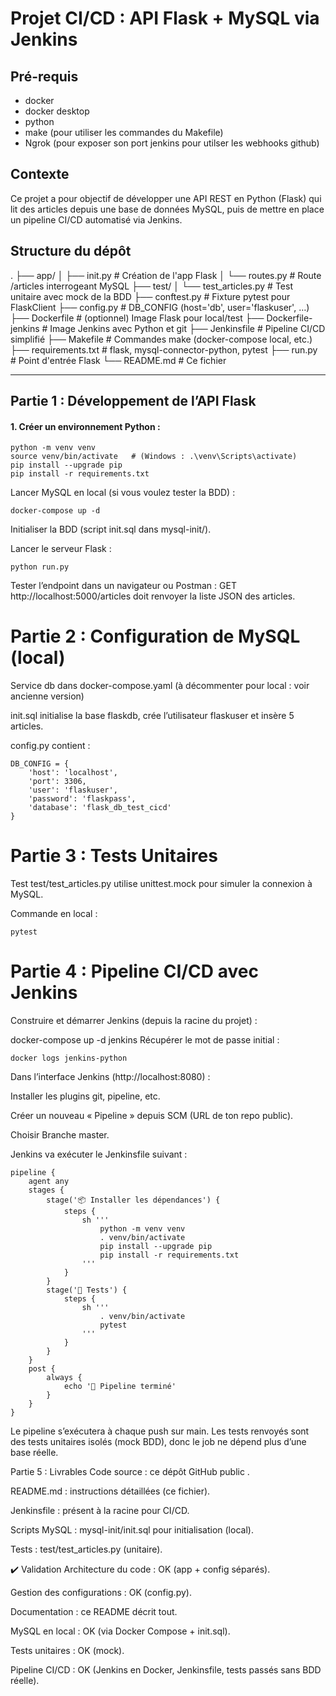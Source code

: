 # Projet CI/CD : API Flask + MySQL via Jenkins

## Pré-requis
- docker
- docker desktop
- python
- make (pour utiliser les commandes du Makefile)
- Ngrok (pour exposer son port jenkins pour utilser les webhooks github)

## Contexte
Ce projet a pour objectif de développer une API REST en Python (Flask) qui lit des articles depuis une base de données MySQL, puis de mettre en place un pipeline CI/CD automatisé via Jenkins.

## Structure du dépôt
.
├── app/
│ ├── init.py # Création de l'app Flask
│ └── routes.py # Route /articles interrogeant MySQL
├── test/
│ └── test_articles.py # Test unitaire avec mock de la BDD
├── conftest.py # Fixture pytest pour FlaskClient
├── config.py # DB_CONFIG (host='db', user='flaskuser', …)
├── Dockerfile # (optionnel) Image Flask pour local/test
├── Dockerfile-jenkins # Image Jenkins avec Python et git
├── Jenkinsfile # Pipeline CI/CD simplifié
├── Makefile # Commandes make (docker-compose local, etc.)
├── requirements.txt # flask, mysql-connector-python, pytest
├── run.py # Point d'entrée Flask
└── README.md # Ce fichier

---

## Partie 1 : Développement de l’API Flask

#### 1. Créer un environnement Python :

   ```
   python -m venv venv
   source venv/bin/activate   # (Windows : .\venv\Scripts\activate)
   pip install --upgrade pip
   pip install -r requirements.txt
   ```
Lancer MySQL en local (si vous voulez tester la BDD) :

`docker-compose up -d`

Initialiser la BDD (script init.sql dans mysql-init/).

Lancer le serveur Flask :

`python run.py`

Tester l’endpoint dans un navigateur ou Postman :
GET http://localhost:5000/articles doit renvoyer la liste JSON des articles.

# Partie 2 : Configuration de MySQL (local)

Service db dans docker-compose.yaml (à décommenter pour local : voir ancienne version)

init.sql initialise la base flaskdb, crée l’utilisateur flaskuser et insère 5 articles.

config.py contient :

````
DB_CONFIG = {
    'host': 'localhost',
    'port': 3306,
    'user': 'flaskuser',
    'password': 'flaskpass',
    'database': 'flask_db_test_cicd'
}
````

# Partie 3 : Tests Unitaires

Test test/test_articles.py utilise unittest.mock pour simuler la connexion à MySQL.

Commande en local :

`pytest`

# Partie 4 : Pipeline CI/CD avec Jenkins
Construire et démarrer Jenkins (depuis la racine du projet) :

docker-compose up -d jenkins
Récupérer le mot de passe initial :

`docker logs jenkins-python `

Dans l’interface Jenkins (http://localhost:8080) :

Installer les plugins git, pipeline, etc.

Créer un nouveau « Pipeline » depuis SCM (URL de ton repo public).

Choisir Branche master.

Jenkins va exécuter le Jenkinsfile suivant :

````
pipeline {
    agent any
    stages {
        stage('📦 Installer les dépendances') {
            steps {
                sh '''
                    python -m venv venv
                    . venv/bin/activate
                    pip install --upgrade pip
                    pip install -r requirements.txt
                '''
            }
        }
        stage('🧪 Tests') {
            steps {
                sh '''
                    . venv/bin/activate
                    pytest
                '''
            }
        }
    }
    post {
        always {
            echo '🎯 Pipeline terminé'
        }
    }
}
`````
Le pipeline s’exécutera à chaque push sur main. Les tests renvoyés sont des tests unitaires isolés (mock BDD), donc le job ne dépend plus d’une base réelle.

Partie 5 : Livrables
Code source : ce dépôt GitHub public .

README.md : instructions détaillées (ce fichier).

Jenkinsfile : présent à la racine pour CI/CD.

Scripts MySQL : mysql-init/init.sql pour initialisation (local).

Tests : test/test_articles.py (unitaire).


✔️ Validation
Architecture du code : OK (app + config séparés).

Gestion des configurations : OK (config.py).

Documentation : ce README décrit tout.

MySQL en local : OK (via Docker Compose + init.sql).

Tests unitaires : OK (mock).

Pipeline CI/CD : OK (Jenkins en Docker, Jenkinsfile, tests passés sans BDD réelle).